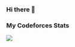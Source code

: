 ### Hi there 👋

### My Codeforces Stats

![](https://raw.githubusercontent.com/negodinaarina/codeforces_card/output/light_card.svg#gh-dark-mode-only)
<!--
**negodinaarina/negodinaarina** is a ✨ _special_ ✨ repository because its `README.md` (this file) appears on your GitHub profile.

Here are some ideas to get you started:

- 🔭 I’m currently working on ...
- 🌱 I’m currently learning ...
- 👯 I’m looking to collaborate on ...
- 🤔 I’m looking for help with ...
- 💬 Ask me about ...
- 📫 How to reach me: ...
- 😄 Pronouns: ...
- ⚡ Fun fact: ...
-->
